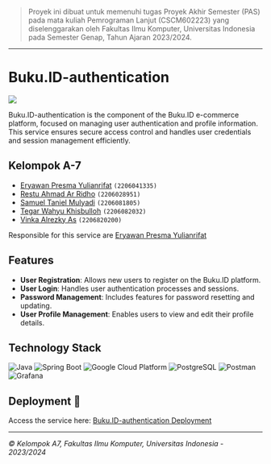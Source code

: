 > Proyek ini dibuat untuk memenuhi tugas Proyek Akhir Semester (PAS)
> pada mata kuliah Pemrograman Lanjut (CSCM602223) yang
> diselenggarakan oleh Fakultas Ilmu Komputer, Universitas Indonesia
> pada Semester Genap, Tahun Ajaran 2023/2024.

--------------------------------------------------------------------------------------------
# Buku.ID-authentication

[![](https://github.com/TK-Advance-Programming-A7/Buku.ID-authentication/actions/workflows/ci-cd.yml/badge.svg)](https://github.com/TK-Advance-Programming-A7/Buku.ID-authentication/actions/workflows/ci-cd.yml)

Buku.ID-authentication is the component of the Buku.ID e-commerce platform, focused on managing user authentication and profile information. This service ensures secure access control and handles user credentials and session management efficiently.

## Kelompok A-7

-  [Eryawan Presma Yulianrifat](https://github.com/eryawww) `(2206041335)`<br>
-  [Restu Ahmad Ar Ridho](https://github.com/restuaar) `(2206028951)`<br>
-  [Samuel Taniel Mulyadi](https://github.com/SamuelTanielM) `(2206081805)`<br>
-  [Tegar Wahyu Khisbulloh](https://github.com/tegar-wahyu) `(2206082032)`<br>
-  [Vinka Alrezky As](https://github.com/vinkakniv) `(2206820200)`<br>

Responsible for this service are [Eryawan Presma Yulianrifat](https://github.com/eryawww)

## Features

- **User Registration**: Allows new users to register on the Buku.ID platform.
- **User Login**: Handles user authentication processes and sessions.
- **Password Management**: Includes features for password resetting and updating.
- **User Profile Management**: Enables users to view and edit their profile details.

## Technology Stack

![Java](https://img.shields.io/badge/Java-F89820?style=for-the-badge&logo=java&logoColor=white)
![Spring Boot](https://img.shields.io/badge/Spring_Boot-6DB33F?style=for-the-badge&logo=spring-boot&logoColor=white)
![Google Cloud Platform](https://img.shields.io/badge/Google_Cloud_Platform-4285F4?style=for-the-badge&logo=google-cloud&logoColor=white)
![PostgreSQL](https://img.shields.io/badge/PostgreSQL-336791?style=for-the-badge&logo=postgresql&logoColor=white)
![Postman](https://img.shields.io/badge/Postman-FF6C37?style=for-the-badge&logo=Postman&logoColor=white)
![Grafana](https://img.shields.io/badge/Grafana-F46800?style=for-the-badge&logo=grafana&logoColor=white)

## Deployment 🚀

Access the service here: [Buku.ID-authentication Deployment](http://34.105.33.26)


--------------------------------------------------------------------------------------------
*© Kelompok A7, Fakultas Ilmu Komputer, Universitas Indonesia - 2023/2024*
